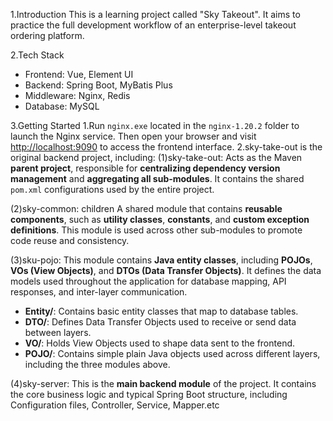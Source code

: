 1.Introduction
This is a learning project called "Sky Takeout". It aims to practice the full development workflow of an enterprise-level takeout ordering platform. 

2.Tech Stack
- Frontend: Vue, Element UI
- Backend: Spring Boot, MyBatis Plus
- Middleware: Nginx, Redis
- Database: MySQL

3.Getting Started
1.Run `nginx.exe` located in the `nginx-1.20.2` folder to launch the Nginx service. Then open your browser and visit [http://localhost:9090](http://localhost:9090) to access the frontend interface.
2.sky-take-out is the original backend project, including:
(1)sky-take-out: 
  Acts as the Maven **parent project**, responsible for **centralizing dependency version management** and **aggregating all sub-modules**. It contains the shared `pom.xml` configurations used by the entire project.

(2)sky-common: children
 A shared module that contains **reusable components**, such as **utility classes**, **constants**, and **custom exception definitions**. This module is used across other sub-modules to promote code reuse and consistency.


(3)sku-pojo:
 This module contains **Java entity classes**, including **POJOs**, **VOs (View Objects)**, and **DTOs (Data Transfer Objects)**. It defines the data models used throughout the application for database mapping, API responses, and inter-layer communication.

  - **Entity/**: Contains basic entity classes that map to database tables.
  - **DTO/**: Defines Data Transfer Objects used to receive or send data between layers.
  - **VO/**: Holds View Objects used to shape data sent to the frontend.
  - **POJO/**: Contains simple plain Java objects used across different layers, including the three modules above.

 (4)sky-server:
 This is the **main backend module** of the project. It contains the core business logic and typical Spring Boot structure, including Configuration files, Controller, Service, Mapper.etc